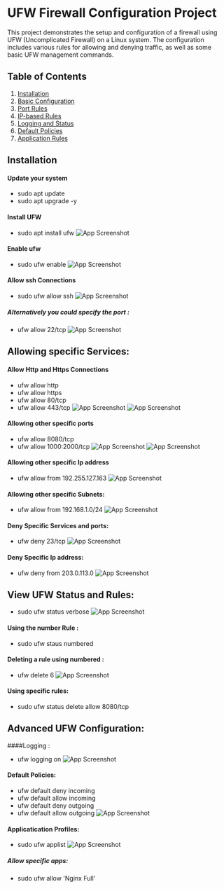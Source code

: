 # UFW Firewall Configuration Project

This project demonstrates the setup and configuration of a firewall using UFW (Uncomplicated Firewall) on a Linux system. The configuration includes various rules for allowing and denying traffic, as well as some basic UFW management commands.

## Table of Contents

1. [Installation](#installation)
2. [Basic Configuration](#basic-configuration)
3. [Port Rules](#port-rules)
4. [IP-based Rules](#ip-based-rules)
5. [Logging and Status](#logging-and-status)
6. [Default Policies](#default-policies)
7. [Application Rules](#application-rules)

## Installation

#### Update your system

- sudo apt update
- sudo apt upgrade -y

#### Install UFW

- sudo apt install ufw
  ![App Screenshot](./images/one.png)

#### Enable ufw

- sudo ufw enable
  ![App Screenshot](./images/two.png)

#### Allow ssh Connections

- sudo ufw allow ssh
  ![App Screenshot](./images/three.png)

##### Alternatively you could specify the port :

- ufw allow 22/tcp
  ![App Screenshot](./images/four.png)

## Allowing specific Services:

#### Allow Http and Https Connections

- ufw allow http
- ufw allow https
- ufw allow 80/tcp
- ufw allow 443/tcp
  ![App Screenshot](./images/five.png)
  ![App Screenshot](./images/six.png)

#### Allowing other specific ports

- ufw allow 8080/tcp
- ufw allow 1000:2000/tcp
  ![App Screenshot](./images/seven.png)
  ![App Screenshot](./images/eight.png)

#### Allowing other specific Ip address

- ufw allow from 192.255.127.163
  ![App Screenshot](./images/nine.png)

#### Allowing other specific Subnets:

- ufw allow from 192.168.1.0/24
  ![App Screenshot](./images/ten.png)

#### Deny Specific Services and ports:

- ufw deny 23/tcp
  ![App Screenshot](./images/11.png)

#### Deny Specific Ip address:

- ufw deny from 203.0.113.0
  ![App Screenshot](./images/12.png)

## View UFW Status and Rules:

- sudo ufw status verbose
  ![App Screenshot](./images/13.png)

#### Using the number Rule :

- sudo ufw staus numbered

#### Deleting a rule using numbered :

- ufw delete 6
  ![App Screenshot](./images/14.png)

#### Using specific rules:

- sudo ufw status delete allow 8080/tcp

## Advanced UFW Configuration:

####Logging :

- ufw logging on
  ![App Screenshot](./images/15.png)

#### Default Policies:

- ufw default deny incoming
- ufw default allow incoming
- ufw default deny outgoing
- ufw default allow outgoing
  ![App Screenshot](./images/16.png)

#### Applicatication Profiles:

- sudo ufw applist
  ![App Screenshot](./images/17.png)

##### Allow specific apps:

- sudo ufw allow 'Nginx Full'
